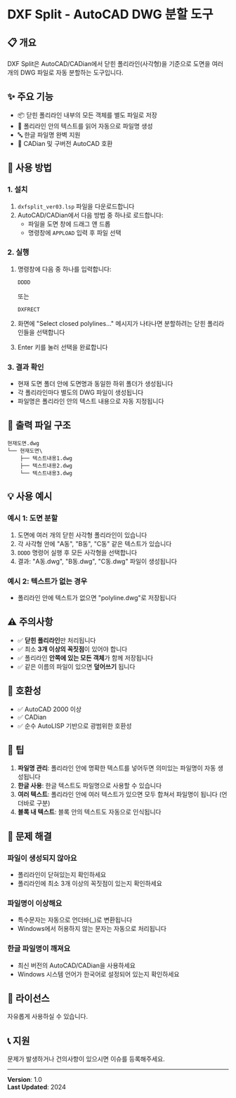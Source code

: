 # DXF Split - AutoCAD DWG 분할 도구

## 📋 개요

DXF Split은 AutoCAD/CADian에서 닫힌 폴리라인(사각형)을 기준으로 도면을 여러 개의 DWG 파일로 자동 분할하는 도구입니다.

## ✨ 주요 기능

- 📦 닫힌 폴리라인 내부의 모든 객체를 별도 파일로 저장
- 📝 폴리라인 안의 텍스트를 읽어 자동으로 파일명 생성
- 🔤 한글 파일명 완벽 지원
- 🔧 CADian 및 구버전 AutoCAD 호환

## 🚀 사용 방법

### 1. 설치

1. `dxfsplit_ver03.lsp` 파일을 다운로드합니다
2. AutoCAD/CADian에서 다음 방법 중 하나로 로드합니다:
   - 파일을 도면 창에 드래그 앤 드롭
   - 명령창에 `APPLOAD` 입력 후 파일 선택

### 2. 실행

1. 명령창에 다음 중 하나를 입력합니다:
   ```
   DDDD
   ```
   또는
   ```
   DXFRECT
   ```

2. 화면에 "Select closed polylines..." 메시지가 나타나면 분할하려는 닫힌 폴리라인들을 선택합니다

3. Enter 키를 눌러 선택을 완료합니다

### 3. 결과 확인

- 현재 도면 폴더 안에 도면명과 동일한 하위 폴더가 생성됩니다
- 각 폴리라인마다 별도의 DWG 파일이 생성됩니다
- 파일명은 폴리라인 안의 텍스트 내용으로 자동 지정됩니다

## 📂 출력 파일 구조

```
현재도면.dwg
└── 현재도면\
    ├── 텍스트내용1.dwg
    ├── 텍스트내용2.dwg
    └── 텍스트내용3.dwg
```

## 💡 사용 예시

### 예시 1: 도면 분할
1. 도면에 여러 개의 닫힌 사각형 폴리라인이 있습니다
2. 각 사각형 안에 "A동", "B동", "C동" 같은 텍스트가 있습니다
3. `DDDD` 명령어 실행 후 모든 사각형을 선택합니다
4. 결과: "A동.dwg", "B동.dwg", "C동.dwg" 파일이 생성됩니다

### 예시 2: 텍스트가 없는 경우
- 폴리라인 안에 텍스트가 없으면 "polyline.dwg"로 저장됩니다

## ⚠️ 주의사항

- ✅ **닫힌 폴리라인**만 처리됩니다
- ✅ 최소 **3개 이상의 꼭짓점**이 있어야 합니다
- ✅ 폴리라인 **안쪽에 있는 모든 객체**가 함께 저장됩니다
- ✅ 같은 이름의 파일이 있으면 **덮어쓰기** 됩니다

## 🔧 호환성

- ✅ AutoCAD 2000 이상
- ✅ CADian
- ✅ 순수 AutoLISP 기반으로 광범위한 호환성

## 📌 팁

1. **파일명 관리**: 폴리라인 안에 명확한 텍스트를 넣어두면 의미있는 파일명이 자동 생성됩니다
2. **한글 사용**: 한글 텍스트도 파일명으로 사용할 수 있습니다
3. **여러 텍스트**: 폴리라인 안에 여러 텍스트가 있으면 모두 합쳐서 파일명이 됩니다 (언더바로 구분)
4. **블록 내 텍스트**: 블록 안의 텍스트도 자동으로 인식됩니다

## 🐛 문제 해결

### 파일이 생성되지 않아요
- 폴리라인이 닫혀있는지 확인하세요
- 폴리라인에 최소 3개 이상의 꼭짓점이 있는지 확인하세요

### 파일명이 이상해요
- 특수문자는 자동으로 언더바(_)로 변환됩니다
- Windows에서 허용하지 않는 문자는 자동으로 처리됩니다

### 한글 파일명이 깨져요
- 최신 버전의 AutoCAD/CADian을 사용하세요
- Windows 시스템 언어가 한국어로 설정되어 있는지 확인하세요

## 📄 라이선스

자유롭게 사용하실 수 있습니다.

## 📞 지원

문제가 발생하거나 건의사항이 있으시면 이슈를 등록해주세요.

---

**Version**: 1.0  
**Last Updated**: 2024

